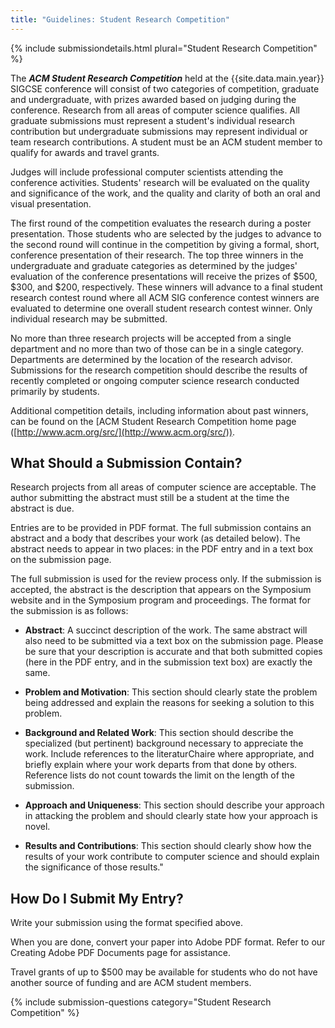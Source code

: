 ```yaml
---
title: "Guidelines: Student Research Competition"
---
```


{% include submissiondetails.html plural="Student Research Competition" %}

The ***ACM Student Research Competition*** held at the {{site.data.main.year}}
SIGCSE conference will consist of two categories of competition,
graduate and undergraduate, with prizes awarded based on judging during
the conference. Research from all areas of computer science qualifies.
All graduate submissions must represent a student's individual research
contribution but undergraduate submissions may represent individual or
team research contributions. A student must be an ACM student member to
qualify for awards and travel grants.

Judges will include professional computer scientists attending the
conference activities. Students' research will be evaluated on the
quality and significance of the work, and the quality and clarity of
both an oral and visual presentation.

The first round of the competition evaluates the research during a
poster presentation. Those students who are selected by the judges to
advance to the second round will continue in the competition by giving a
formal, short, conference presentation of their research. The top three
winners in the undergraduate and graduate categories as determined by
the judges' evaluation of the conference presentations will receive the
prizes of \$500, \$300, and \$200, respectively. These winners will
advance to a final student research contest round where all ACM SIG
conference contest winners are evaluated to determine one overall
student research contest winner. Only individual research may be
submitted.

No more than three research projects will be accepted from a single
department and no more than two of those can be in a single category.
Departments are determined by the location of the research advisor.
Submissions for the research competition should describe the results of
recently completed or ongoing computer science research conducted
primarily by students.

Additional competition details, including information about past
winners, can be found on the [ACM Student Research Competition home page
([http://www.acm.org/src/](http://www.acm.org/src/)).

## What Should a Submission Contain?

Research projects from all areas of computer science are acceptable. The author submitting the abstract must still be a student at the time the abstract is due.

Entries are to be provided in PDF format. The full submission contains an abstract and a body that describes your work (as detailed below). The abstract needs to appear in two places: in the PDF entry and in a text box on the submission page.

The full submission is used for the review process only. If the submission
is accepted, the abstract is the description that appears on the Symposium website and in the Symposium program and proceedings. The format for the submission is as follows:

 - **Abstract**: A succinct description of the work. The same abstract will also need to be submitted via a text box on the submission page. Please be sure that your description is accurate and that both submitted copies (here in the PDF entry, and in the submission text box) are exactly the same.

 - **Problem and Motivation**: This section should clearly state the problem being addressed and explain the reasons for seeking a solution to this problem.

 - **Background and Related Work**: This section should describe the specialized (but pertinent) background necessary to appreciate the work. Include references to the literaturChaire where appropriate, and briefly explain where your work departs from that done by others. Reference lists do not count towards the limit on the length of the submission.

 - **Approach and Uniqueness**: This section should describe your approach in attacking the problem and should clearly state how your approach is novel.

 - **Results and Contributions**: This section should clearly show how the results of your work contribute to computer science and should explain the significance of those results."

## How Do I Submit My Entry?

Write your submission using the format specified above.

When you are done, convert your paper into Adobe PDF format. Refer to our Creating Adobe PDF Documents page for assistance.

Travel grants of up to \$500 may be available for students who do not
have another source of funding and are ACM student members.

{% include submission-questions category="Student Research Competition" %}
